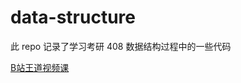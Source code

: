 # data-structure



此 repo 记录了学习考研 408 数据结构过程中的一些代码



[B站王道视频课](https://www.bilibili.com/video/BV1b7411N798)

